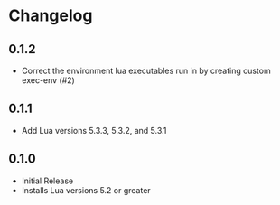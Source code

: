 # Changelog

## 0.1.2
* Correct the environment lua executables run in by creating custom exec-env (#2)

## 0.1.1
* Add Lua versions 5.3.3, 5.3.2, and 5.3.1

## 0.1.0
* Initial Release
* Installs Lua versions 5.2 or greater
